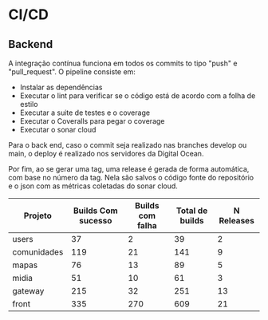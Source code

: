 # CI/CD

## Backend 

A integração contínua funciona em todos os commits to tipo "push" e "pull_request". O pipeline consiste em:

- Instalar as dependências
- Executar o lint para verificar se o código está de acordo com a folha de estilo
- Executar a suite de testes e o coverage
- Executar o Coveralls para pegar o coverage
- Executar o sonar cloud

Para o back end, caso o commit seja realizado nas branches develop ou main, o deploy é realizado nos servidores da Digital Ocean.

Por fim, ao se gerar uma tag, uma release é gerada de forma automática, com base no número da tag. Nela são salvos o código fonte do repositório e o json com as métricas coletadas do sonar cloud.


|Projeto|Builds Com sucesso|Builds com falha|Total de builds| N Releases|
|--|--|--|--|--|
|users|37|2|39|2|
|comunidades|119|21|141|9|
|mapas|76|13|89|5|
|midia|51|10|61|3|
|gateway|215|32|251|13|
|front|335|270|609|21|